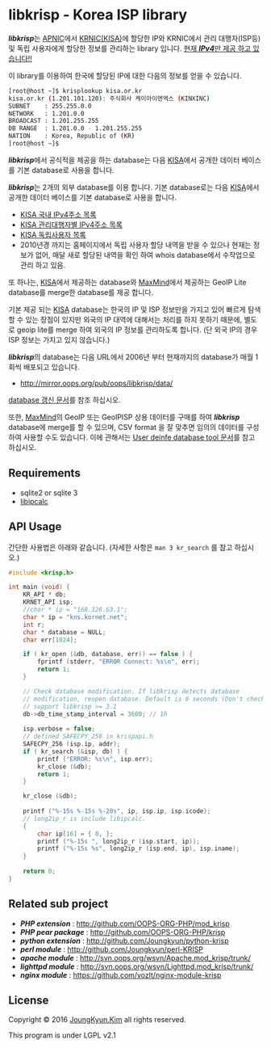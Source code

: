 libkrisp - Korea ISP library
====


***libkrisp***는 [APNIC](https://www.apnic.net/)에서 [KRNIC(KISA)](http://kisa.or.kr)에 할당한 IP와 KRNIC에서 관리 대행자(ISP등) 및 독립 사용자에게 할당한 정보를 관리하는 library 입니다. <u>현재 ***IPv4***만 제공 하고 있습니다!!</u>

이 library를 이용하여 한국에 할당된 IP에 대한 다음의 정보를 얻을 수 있습니다.

```bash
[root@host ~]$ krisplookup kisa.or.kr
kisa.or.kr (1.201.101.120): 주식회사 케이아이엔엑스 (KINXINC)
SUBNET    : 255.255.0.0
NETWORK   : 1.201.0.0
BROADCAST : 1.201.255.255
DB RANGE  : 1.201.0.0 - 1.201.255.255
NATION    : Korea, Republic of (KR)
[root@host ~]$
```

***libkrisp***에서 공식적을 제공을 하는 database는 다음 [KISA](http://kisa.or.kr)에서 공개한 데이터 베이스를 기본 database로 사용을 합니다.

***libkrisp***는 2개의 외부 database를 이용 합니다. 기본 database로는 다음 [KISA](http://kisa.or.kr)에서 공개한 데이터 베이스를 기본 database로 사용을 합니다.

 * [KISA 국내 IPv4주소 목록](http://www.krnic.or.kr/jsp/infoboard/stats/interProCurrent.jsp)
 * [KISA 관리대행자별 IPv4주소 목록](http://www.krnic.or.kr/jsp/business/management/isCurrentIpv4.jsp)
 * [KISA 독립사용자 목록](http://www.krnic.or.kr/jsp/business/management/piCurrent.jsp)
  * 2010년경 까지는 홈페이지에서 독립 사용자 할당 내역을 받을 수 있으나 현재는 정보가 없어, 매달 새로 할당된 내역을 확인 하여 whois database에서 수작업으로 관리 하고 있음.

또 하나는, [KISA](http://kisa.or.kr)에서 제공하는 database와 [MaxMind]([http://maxmind.com)에서 제공하는 GeoIP Lite database를 merge한 database를 제공 합니다.

기본 제공 되는 [KISA](http://kisa.or.kr) database는 한국의 IP 및 ISP 정보만을 가지고 있어 빠르게 탐색할 수 있는 장점이 있지만 외국의 IP 대역에 대해서는 처리를 하지 못하기 때문에, 별도로 geoip lite를 merge 하여 외국의 IP 정보를 관리하도록 합니다. (단 외국 IP의 경우 ISP 정보는 가지고 있지 않습니다.)

***libkrisp***의 database는 다음 URL에서 2006년 부터 현재까지의 database가 매월 1회씩 배포되고 있습니다.

  * http://mirror.oops.org/pub/oops/libkrisp/data/

[database 갱신 문서](db/README.md)를 참조 하십시오.

또한, [MaxMind]([http://maxmind.com)의 GeoIP 또는 GeoIPISP 상용 데이터를 구매를 하여 ***libkrisp*** database에 merge를 할 수 있으며, CSV format 을 잘 맞추면 임의의 데이터를 구성하여 사용할 수도 있습니다. 이에 관해서는 [User deinfe database tool 문서](contrib/database/README.md)를 참고 하십시오.

## Requirements

 * sqlite2 or sqlite 3
 * [libipcalc](http://github.com/Joungkyun/libipcalc)

## API Usage

간단한 사용법은 아래와 같습니다. (자세한 사항은 ```man 3 kr_search``` 를 참고 하십시오.)

```c
#include <krisp.h>

int main (void) {
    KR_API * db;
    KRNET_API isp;
    //char * ip = "168.126.63.1";
    char * ip = "kns.kornet.net";
    int r;
    char * database = NULL;
    char err[1024];

    if ( kr_open (&db, database, err)) == false ) {
        fprintf (stderr, "ERROR Connect: %s\n", err);
        return 1;
    }

    // Check database modification. If libkrisp detects database
    // modification, reopen database. Default is 0 seconds (Don't check).
    // support libkrisp >= 3.1
    db->db_time_stamp_interval = 3600; // 1h
    
    isp.verbose = false;
    // defined SAFECPY_256 in krispapi.h
    SAFECPY_256 (isp.ip, addr);
    if ( kr_search (&isp, db) ) {
        printf ("ERROR: %s\n", isp.err);
        kr_close (&db);
        return 1;
    }

    kr_close (&db);
    
    printf ("%-15s %-15s %-20s", ip, isp.ip, isp.icode);
    // long2ip_r is include libipcalc.
    {
        char ip[16] = { 0, };
        printf ("%-15s ", long2ip_r (isp.start, ip));
        printf ("%-15s %s", long2ip_r (isp.end, ip), isp.iname);
    }
    
    return 0;
}
```

## Related sub project

 * ***PHP extension*** : http://github.com/OOPS-ORG-PHP/mod_krisp
 * ***PHP pear package*** : http://github.com/OOPS-ORG-PHP/krisp
 * ***python extension*** : http://github.com/Joungkyun/python-krisp
 * ***perl module*** : http://github.com/Joungkyun/perl-KRISP
 * ***apache module*** : http://svn.oops.org/wsvn/Apache.mod_krisp/trunk/
 * ***lighttpd module*** : http://svn.oops.org/wsvn/Lighttpd.mod_krisp/trunk/
 * ***nginx module*** : https://github.com/vozlt/nginx-module-krisp

## License

Copyright &copy; 2016 [JoungKyun.Kim](http://oops.org) all rights reserved.

This program is under LGPL v2.1
